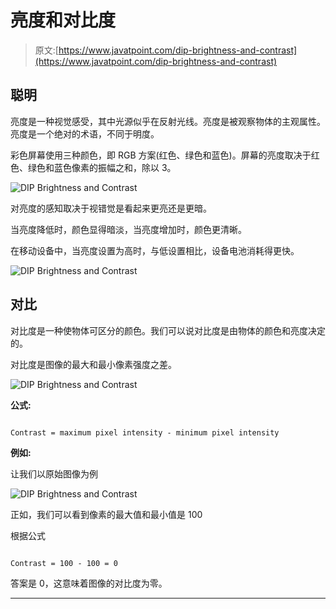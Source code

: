 # 亮度和对比度

> 原文:[https://www.javatpoint.com/dip-brightness-and-contrast](https://www.javatpoint.com/dip-brightness-and-contrast)

## 聪明

亮度是一种视觉感受，其中光源似乎在反射光线。亮度是被观察物体的主观属性。亮度是一个绝对的术语，不同于明度。

彩色屏幕使用三种颜色，即 RGB 方案(红色、绿色和蓝色)。屏幕的亮度取决于红色、绿色和蓝色像素的振幅之和，除以 3。

![DIP Brightness and Contrast](../Images/56070a1ad22f6f4a66e61df871e2af32.png)

对亮度的感知取决于视错觉是看起来更亮还是更暗。

当亮度降低时，颜色显得暗淡，当亮度增加时，颜色更清晰。

在移动设备中，当亮度设置为高时，与低设置相比，设备电池消耗得更快。

![DIP Brightness and Contrast](../Images/54e423aa60d8c67c69839c4535414d69.png)

## 对比

对比度是一种使物体可区分的颜色。我们可以说对比度是由物体的颜色和亮度决定的。

对比度是图像的最大和最小像素强度之差。

![DIP Brightness and Contrast](../Images/eeed50ae2efe136d183b5a01f6174226.png)

**公式:**

```

Contrast = maximum pixel intensity - minimum pixel intensity

```

**例如:**

让我们以原始图像为例

![DIP Brightness and Contrast](../Images/8d913c037e84e5c540d8a348109e7a56.png)

正如，我们可以看到像素的最大值和最小值是 100

根据公式

```

Contrast = 100 - 100 = 0

```

答案是 0，这意味着图像的对比度为零。

* * *